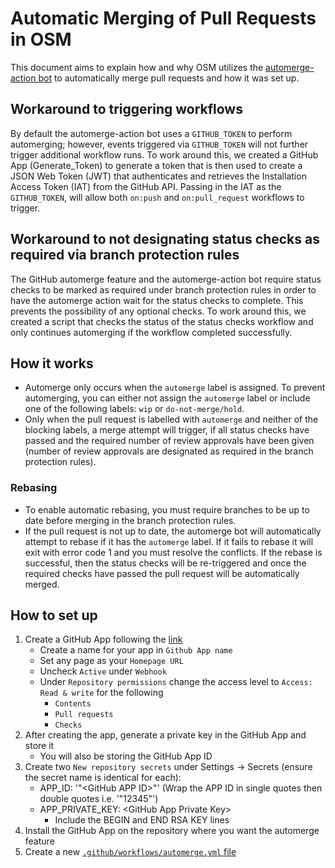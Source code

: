 # Automatic Merging of Pull Requests in OSM
This document aims to explain how and why OSM utilizes the [automerge-action bot](https://github.com/pascalgn/automerge-action) to automatically merge pull requests and how it was set up.

## Workaround to triggering workflows
By default the automerge-action bot uses a `GITHUB_TOKEN` to perform automerging; however, events triggered via `GITHUB_TOKEN` will not further trigger additional workflow runs. To work around this, we created a GitHub App (Generate_Token) to generate a token that is then used to create a JSON Web Token (JWT) that authenticates and retrieves the Installation Access Token (IAT) from the GitHub API. Passing in the IAT as the `GITHUB_TOKEN`, will allow both `on:push` and `on:pull_request` workflows to trigger.

## Workaround to not designating status checks as required via branch protection rules
The GitHub automerge feature and the automerge-action bot require status checks to be marked as required under branch protection rules in order to have the automerge action wait for the status checks to complete. This prevents the possibility of any optional checks. To work around this, we created a script that checks the status of the status checks workflow and only continues automerging if the workflow completed successfully.

## How it works
- Automerge only occurs when the `automerge` label is assigned. To prevent automerging, you can either not assign the `automerge` label or include one of the following labels: `wip` or `do-not-merge/hold`.
- Only when the pull request is labelled with `automerge` and neither of the blocking labels, a merge attempt will trigger, if all status checks have passed and the required number of review approvals have been given (number of review approvals are designated as required in the branch protection rules).
### Rebasing
- To enable automatic rebasing, you must require branches to be up to date before merging in the branch protection rules.
- If the pull request is not up to date, the automerge bot will automatically attempt to rebase if it has the `automerge` label. If it fails to rebase it will exit with error code 1 and you must resolve the conflicts. If the rebase is successful, then the status checks will be re-triggered and once the required checks have passed the pull request will be automatically merged.

## How to set up
1. Create a GitHub App following the [link](https://docs.github.com/en/developers/apps/creating-a-github-app)
    * Create a name for your app in `Github App name`
    * Set any page as your `Homepage URL`
    * Uncheck `Active` under `Webhook`
    * Under `Repository permissions` change the access level to `Access: Read & write` for the following
        * `Contents`
        * `Pull requests`
        * `Checks`
2. After creating the app, generate a private key in the GitHub App and store it
    * You will also be storing the GitHub App ID
3. Create two `New repository secrets` under Settings -> Secrets (ensure the secret name is identical for each):
    * APP_ID: '"&lt;GitHub APP ID&gt;"' (Wrap the APP ID in single quotes then double quotes i.e. '"12345"')
    * APP_PRIVATE_KEY: &lt;GitHub App Private Key&gt;
        * Include the BEGIN and END RSA KEY lines
4. Install the GitHub App on the repository where you want the automerge feature
5. Create a new [`.github/workflows/automerge.yml` file](https://github.com/openservicemesh/osm/blob/main/.github/workflows/automerge.yml)